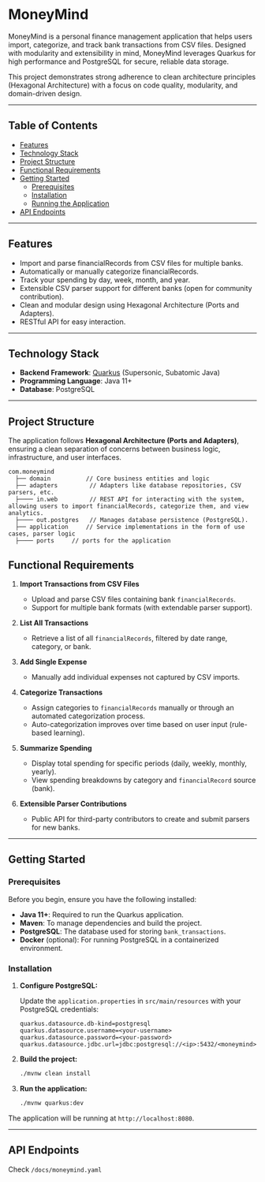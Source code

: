 # MoneyMind

MoneyMind is a personal finance management application that helps users import, categorize, and track bank transactions 
from CSV files. Designed with modularity and extensibility in mind, MoneyMind leverages Quarkus for high performance and
PostgreSQL for secure, reliable data storage.

This project demonstrates strong adherence to clean architecture principles (Hexagonal Architecture) with a focus on 
code quality, modularity, and domain-driven design.

---

## Table of Contents

- [Features](#features)
- [Technology Stack](#technology-stack)
- [Project Structure](#project-structure)
- [Functional Requirements](#functional-requirements)
- [Getting Started](#getting-started)
    - [Prerequisites](#prerequisites)
    - [Installation](#installation)
    - [Running the Application](#running-the-application)
- [API Endpoints](#api-endpoints)


---

## Features

- Import and parse financialRecords from CSV files for multiple banks.
- Automatically or manually categorize financialRecords.
- Track your spending by day, week, month, and year.
- Extensible CSV parser support for different banks (open for community contribution).
- Clean and modular design using Hexagonal Architecture (Ports and Adapters).
- RESTful API for easy interaction.

---

## Technology Stack

- **Backend Framework**: [Quarkus](https://quarkus.io/) (Supersonic, Subatomic Java)
- **Programming Language**: Java 11+
- **Database**: PostgreSQL

---

## Project Structure

The application follows **Hexagonal Architecture (Ports and Adapters)**, ensuring a clean separation of concerns between
business logic, infrastructure, and user interfaces.

```
com.moneymind
  ├── domain          // Core business entities and logic
  ├── adapters         // Adapters like database repositories, CSV parsers, etc.
  ├──── in.web         // REST API for interacting with the system, allowing users to import financialRecords, categorize them, and view analytics.
  ├──── out.postgres   // Manages database persistence (PostgreSQL).
  ├── application     // Service implementations in the form of use cases, parser logic
  ├──── ports     // ports for the application

```

## Functional Requirements

1. **Import Transactions from CSV Files**
    - Upload and parse CSV files containing bank `financialRecords`.
    - Support for multiple bank formats (with extendable parser support).

2. **List All Transactions**
    - Retrieve a list of all `financialRecords`, filtered by date range, category, or bank.

3. **Add Single Expense**
    - Manually add individual expenses not captured by CSV imports.

4. **Categorize Transactions**
    - Assign categories to `financialRecords` manually or through an automated categorization process.
    - Auto-categorization improves over time based on user input (rule-based learning).

5. **Summarize Spending**
    - Display total spending for specific periods (daily, weekly, monthly, yearly).
    - View spending breakdowns by category and `financialRecord` source (bank).

6. **Extensible Parser Contributions**
    - Public API for third-party contributors to create and submit parsers for new banks.

---

## Getting Started

### Prerequisites

Before you begin, ensure you have the following installed:

- **Java 11+**: Required to run the Quarkus application.
- **Maven**: To manage dependencies and build the project.
- **PostgreSQL**: The database used for storing `bank_transactions`.
- **Docker** (optional): For running PostgreSQL in a containerized environment.

### Installation

1. **Configure PostgreSQL:**

   Update the `application.properties` in `src/main/resources` with your PostgreSQL credentials:

   ```properties
   quarkus.datasource.db-kind=postgresql
   quarkus.datasource.username=<your-username>
   quarkus.datasource.password=<your-password>
   quarkus.datasource.jdbc.url=jdbc:postgresql://<ip>:5432/<moneymind>
   ```

2. **Build the project:**
   ```bash
   ./mvnw clean install
   ```

4. **Run the application:**
   ```bash
   ./mvnw quarkus:dev
   ```

The application will be running at `http://localhost:8080`.

---

## API Endpoints

Check `/docs/moneymind.yaml`
